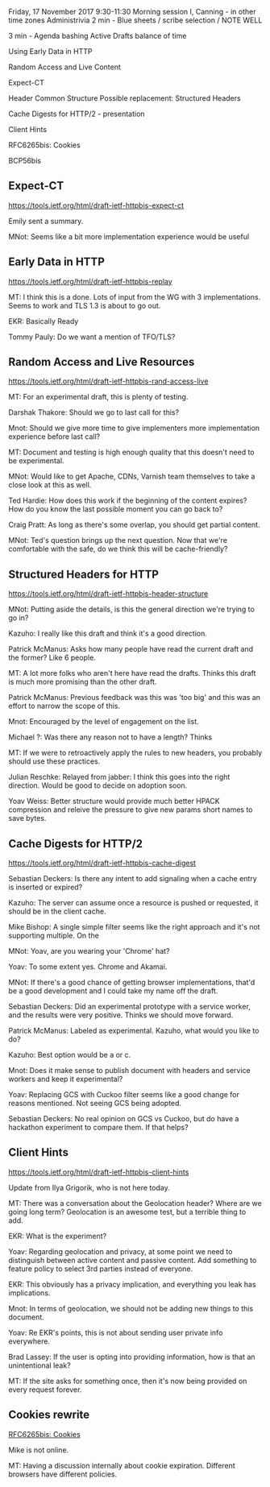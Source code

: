 Friday, 17 November 2017
9:30-11:30 Morning session I, Canning - in other time zones
Administrivia
2 min - Blue sheets / scribe selection / NOTE WELL

3 min - Agenda bashing
Active Drafts
balance of time

Using Early Data in HTTP

Random Access and Live Content

Expect-CT

Header Common Structure
Possible replacement: Structured Headers


Cache Digests for HTTP/2 - presentation

Client Hints

RFC6265bis: Cookies

BCP56bis



## Expect-CT
https://tools.ietf.org/html/draft-ietf-httpbis-expect-ct

Emily sent a summary.

MNot: Seems like a bit more implementation experience would be useful


## Early Data in HTTP
https://tools.ietf.org/html/draft-ietf-httpbis-replay

MT: I think this is a done.  Lots of input from the WG with 3 implementations.  Seems to work and TLS 1.3 is about to go out.

EKR: Basically Ready

Tommy Pauly: Do we want a mention of TFO/TLS?


## Random Access and Live Resources
https://tools.ietf.org/html/draft-ietf-httpbis-rand-access-live

MT: For an experimental draft, this is plenty of testing.  

Darshak Thakore: Should we go to last call for this?

Mnot: Should we give more time to give implementers more implementation experience before last call?

MT: Document and testing is high enough quality that this doesn't need to be experimental.

MNot: Would like to get Apache, CDNs, Varnish team themselves to take a close look at this as well.

Ted Hardie: How does this work if the beginning of the content expires?  How do you know the last possible moment you can go back to?

Craig Pratt: As long as there's some overlap, you should get partial content.

MNot: Ted's question brings up the next question.  Now that we're comfortable with the safe, do we think this will be cache-friendly?


## Structured Headers for HTTP
https://tools.ietf.org/html/draft-ietf-httpbis-header-structure

MNot: Putting aside the details, is this the general direction we're trying to go in?

Kazuho: I really like this draft and think it's a good direction.

Patrick McManus: Asks how many people have read the current draft and the former?  Like 6 people.  

MT: A lot more folks who aren't here have read the drafts.  Thinks this draft is much more promising than the other draft.

Patrick McManus: Previous feedback was this was 'too big' and this was an effort to narrow the scope of this.

Mnot: Encouraged by the level of engagement on the list.

Michael ?: Was there any reason not to have a length?  Thinks 

MT: If we were to retroactively apply the rules to new headers, you probably should use these practices.

Julian Reschke: Relayed from jabber: I think this goes into the right direction. Would be good to decide on adoption soon.

Yoav Weiss: Better structure would provide much better HPACK compression and releive the pressure to give new params short names to save bytes. 


## Cache Digests for HTTP/2
https://tools.ietf.org/html/draft-ietf-httpbis-cache-digest

Sebastian Deckers: Is there any intent to add signaling when a cache entry is inserted or expired?

Kazuho: The server can assume once a resource is pushed or requested, it should be in the client cache.

Mike Bishop: A single simple filter seems like the right approach and it's not supporting multiple.  On the 

MNot: Yoav, are you wearing your 'Chrome' hat?

Yoav: To some extent yes.  Chrome and Akamai.

MNot: If there's a good chance of getting browser implementations, that'd be a good development and I could take my name off the draft.

Sebastian Deckers: Did an experimental prototype with a service worker, and the results were very positive.  Thinks we should move forward.

Patrick McManus: Labeled as experimental.  Kazuho, what would you like to do?

Kazuho: Best option would be a or c.  

Mnot: Does it make sense to publish document with headers and service workers and keep it experimental?

Yoav: Replacing GCS with Cuckoo filter seems like a good change for reasons mentioned.  Not seeing GCS being adopted.

Sebastian Deckers: No real opinion on GCS vs Cuckoo, but do have a hackathon experiment to compare them.  If that helps?


## Client Hints
https://tools.ietf.org/html/draft-ietf-httpbis-client-hints

Update from Ilya Grigorik, who is not here today.

MT: There was a conversation about the Geolocation header?  Where are we going long term?  Geolocation is an awesome test, but a terrible thing to add.

EKR: What is the experiment?

Yoav: Regarding geolocation and privacy, at some point we need to distinguish between active content and passive content.  Add something to feature policy to select 3rd parties instead of everyone.

EKR: This obviously has a privacy implication, and everything you leak has implications.  

Mnot: In terms of geolocation, we should not be adding new things to this document.

Yoav: Re EKR's points, this is not about sending user private info everywhere.  

Brad Lassey: If the user is opting into providing information, how is that an unintentional leak?

MT: If the site asks for something once, then it's now being provided on every request forever.


## Cookies rewrite
[RFC6265bis: Cookies](https://tools.ietf.org/html/draft-ietf-httpbis-rfc6265bis)

Mike is not online.

MT: Having a discussion internally about cookie expiration.  Different browsers have different policies.  

